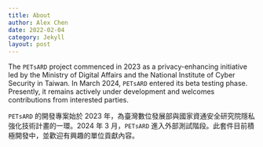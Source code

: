 ```yaml
---
title: About
author: Alex Chen
date: 2022-02-04
category: Jekyll
layout: post
---
```


The `PETsARD` project commenced in 2023 as a privacy-enhancing initiative led by the Ministry of Digital Affairs and the National Institute of Cyber Security in Taiwan. In March 2024, `PETsARD` entered its beta testing phase. Presently, it remains actively under development and welcomes contributions from interested parties.


`PETsARD` 的開發專案始於 2023 年，為臺灣數位發展部與國家資通安全研究院隱私強化技術計畫的一環。2024 年 3 月，`PETsARD` 進入外部測試階段。此套件目前積極開發中，並歡迎有興趣的單位貢獻內容。
